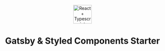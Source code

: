 <p align="center">
    <img alt="React + Typescript" src="https://www.google.com/url?sa=i&url=https%3A%2F%2Fjavascript.plainenglish.io%2Fgetting-started-with-typescript-in-react-9f93f478aaca&psig=AOvVaw3-oVw4Nquhxi_EtFU-oHzZ&ust=1626192362101000&source=images&cd=vfe&ved=0CAoQjRxqFwoTCMDctP7z3fECFQAAAAAdAAAAABAJ" width="60" />
</p>
<h1 align="center">
  Gatsby & Styled Components Starter
</h1>
